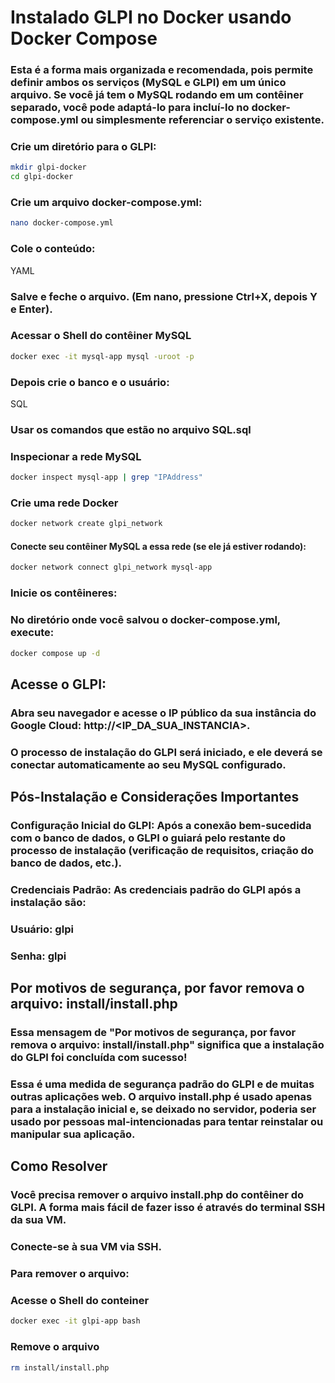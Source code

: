 ﻿
# Instalado GLPI no Docker usando Docker Compose
### Esta é a forma mais organizada e recomendada, pois permite definir ambos os serviços (MySQL e GLPI) em um único arquivo. Se você já tem o MySQL rodando em um contêiner separado, você pode adaptá-lo para incluí-lo no docker-compose.yml ou simplesmente referenciar o serviço existente.

### Crie um diretório para o GLPI:
````Bash
mkdir glpi-docker
cd glpi-docker
````
### Crie um arquivo docker-compose.yml:
````Bash
nano docker-compose.yml
````
### Cole o conteúdo:
YAML

### Salve e feche o arquivo. (Em nano, pressione Ctrl+X, depois Y e Enter).

### Acessar o Shell do contêiner MySQL 
````Bash   
docker exec -it mysql-app mysql -uroot -p
````
### Depois crie o banco e o usuário:
SQL
### Usar os comandos que estão no arquivo SQL.sql

### Inspecionar a rede MySQL
````Bash
docker inspect mysql-app | grep "IPAddress"
````
### Crie uma rede Docker
````Bash
docker network create glpi_network
````
#### Conecte seu contêiner MySQL a essa rede (se ele já estiver rodando):
````Bash
docker network connect glpi_network mysql-app
````
### Inicie os contêineres:
### No diretório onde você salvou o docker-compose.yml, execute:
````Bash
docker compose up -d
````
## Acesse o GLPI:
### Abra seu navegador e acesse o IP público da sua instância do Google Cloud: http://<IP_DA_SUA_INSTANCIA>. 
### O processo de instalação do GLPI será iniciado, e ele deverá se conectar automaticamente ao seu MySQL configurado.

## Pós-Instalação e Considerações Importantes
### Configuração Inicial do GLPI: Após a conexão bem-sucedida com o banco de dados, o GLPI o guiará pelo restante do processo de instalação (verificação de requisitos, criação do banco de dados, etc.).

### Credenciais Padrão: As credenciais padrão do GLPI após a instalação são:

### Usuário: glpi

### Senha: glpi

## Por motivos de segurança, por favor remova o arquivo: install/install.php
### Essa mensagem de "Por motivos de segurança, por favor remova o arquivo: install/install.php" significa que a instalação do GLPI foi concluída com sucesso!

### Essa é uma medida de segurança padrão do GLPI e de muitas outras aplicações web. O arquivo install.php é usado apenas para a instalação inicial e, se deixado no servidor, poderia ser usado por pessoas mal-intencionadas para tentar reinstalar ou manipular sua aplicação.

## Como Resolver
### Você precisa remover o arquivo install.php do contêiner do GLPI. A forma mais fácil de fazer isso é através do terminal SSH da sua VM.

### Conecte-se à sua VM via SSH.

### Para remover o arquivo:

### Acesse o Shell do conteiner
````Bash
docker exec -it glpi-app bash
````
### Remove o arquivo
````Bash
rm install/install.php
````

